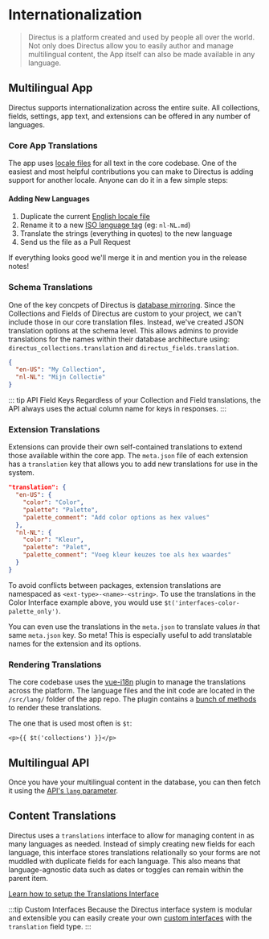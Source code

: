 # Internationalization

> Directus is a platform created and used by people all over the world. Not only does Directus allow you to easily author and manage multilingual content, the App itself can also be made available in any language.

## Multilingual App

Directus supports internationalization across the entire suite. All collections, fields, settings, app text, and extensions can be offered in any number of languages.

### Core App Translations

The app uses [locale files](https://github.com/directus/app/tree/master/src/lang/locales) for all text in the core codebase. One of the easiest and most helpful contributions you can make to Directus is adding support for another locale. Anyone can do it in a few simple steps:

#### Adding New Languages

1. Duplicate the current [English locale file](https://github.com/directus/app/blob/master/src/lang/locales/en-US.js)
2. Rename it to a new [ISO language tag](https://en.wikipedia.org/wiki/Language_localisation) (eg: `nl-NL.md`)
3. Translate the strings (everything in quotes) to the new language
4. Send us the file as a Pull Request

If everything looks good we'll merge it in and mention you in the release notes!

### Schema Translations

One of the key concpets of Directus is [database mirroring](/guides/database.md#database-mirroring). Since the Collections and Fields of Directus are custom to your project, we can't include those in our core translation files. Instead, we've created JSON translation options at the schema level. This allows admins to provide translations for the names within their database architecture using: `directus_collections.translation` and `directus_fields.translation`.

```json
{
  "en-US": "My Collection",
  "nl-NL": "Mijn Collectie"
}
```

::: tip API Field Keys
Regardless of your Collection and Field translations, the API always uses the actual column name for keys in responses.
:::

### Extension Translations

Extensions can provide their own self-contained translations to extend those available within the core app. The `meta.json` file of each extension has a `translation` key that allows you to add new translations for use in the system.

```json
"translation": {
  "en-US": {
    "color": "Color",
    "palette": "Palette",
    "palette_comment": "Add color options as hex values"
  },
  "nl-NL": {
    "color": "Kleur",
    "palette": "Palet",
    "palette_comment": "Voeg kleur keuzes toe als hex waardes"
  }
}
```

To avoid conflicts between packages, extension translations are namespaced as `<ext-type>-<name>-<string>`. To use the translations in the Color Interface example above, you would use `$t('interfaces-color-palette_only')`.

You can even use the translations in the `meta.json` to translate values _in_ that same `meta.json` key. So meta! This is especially useful to add translatable names for the extension and its options.

### Rendering Translations

The core codebase uses the [vue-i18n](https://github.com/kazupon/vue-i18n) plugin to manage the translations across the platform. The language files and the init code are located in the `/src/lang/` folder of the app repo. The plugin contains a [bunch of methods](https://kazupon.github.io/vue-i18n/) to render these translations.

The one that is used most often is `$t`:

```vue
<p>{{ $t('collections') }}</p>
```

## Multilingual API

Once you have your multilingual content in the database, you can then fetch it using the [API's `lang` parameter](/api-reference/reference.md#language).

## Content Translations

Directus uses a `translations` interface to allow for managing content in as many languages as needed. Instead of simply creating new fields for each language, this interface stores translations relationally so your forms are not muddled with duplicate fields for each language. This also means that language-agnostic data such as dates or toggles can remain within the parent item.

[Learn how to setup the Translations Interface](/guides/relationships.md#translations)

:::tip Custom Interfaces
Because the Directus interface system is modular and extensible you can easily create your own [custom interfaces](/extensions/interfaces.md) with the `translation` field type.
:::

